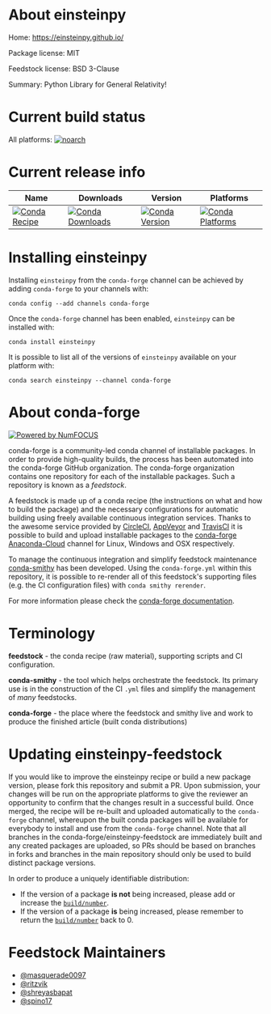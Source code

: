 <!--
# -*- mode: jinja -*-
-->

About einsteinpy
================

Home: https://einsteinpy.github.io/

Package license: MIT

Feedstock license: BSD 3-Clause

Summary: Python Library for General Relativity!



Current build status
====================

All platforms:
[![noarch](https://img.shields.io/circleci/project/github/conda-forge/einsteinpy-feedstock/master.svg?label=noarch)](https://circleci.com/gh/conda-forge/einsteinpy-feedstock)

Current release info
====================

| Name | Downloads | Version | Platforms |
| --- | --- | --- | --- |
| [![Conda Recipe](https://img.shields.io/badge/recipe-einsteinpy-green.svg)](https://anaconda.org/conda-forge/einsteinpy) | [![Conda Downloads](https://img.shields.io/conda/dn/conda-forge/einsteinpy.svg)](https://anaconda.org/conda-forge/einsteinpy) | [![Conda Version](https://img.shields.io/conda/vn/conda-forge/einsteinpy.svg)](https://anaconda.org/conda-forge/einsteinpy) | [![Conda Platforms](https://img.shields.io/conda/pn/conda-forge/einsteinpy.svg)](https://anaconda.org/conda-forge/einsteinpy) |

Installing einsteinpy
=====================

Installing `einsteinpy` from the `conda-forge` channel can be achieved by adding `conda-forge` to your channels with:

```
conda config --add channels conda-forge
```

Once the `conda-forge` channel has been enabled, `einsteinpy` can be installed with:

```
conda install einsteinpy
```

It is possible to list all of the versions of `einsteinpy` available on your platform with:

```
conda search einsteinpy --channel conda-forge
```


About conda-forge
=================

[![Powered by NumFOCUS](https://img.shields.io/badge/powered%20by-NumFOCUS-orange.svg?style=flat&colorA=E1523D&colorB=007D8A)](http://numfocus.org)

conda-forge is a community-led conda channel of installable packages.
In order to provide high-quality builds, the process has been automated into the
conda-forge GitHub organization. The conda-forge organization contains one repository
for each of the installable packages. Such a repository is known as a *feedstock*.

A feedstock is made up of a conda recipe (the instructions on what and how to build
the package) and the necessary configurations for automatic building using freely
available continuous integration services. Thanks to the awesome service provided by
[CircleCI](https://circleci.com/), [AppVeyor](https://www.appveyor.com/)
and [TravisCI](https://travis-ci.org/) it is possible to build and upload installable
packages to the [conda-forge](https://anaconda.org/conda-forge)
[Anaconda-Cloud](https://anaconda.org/) channel for Linux, Windows and OSX respectively.

To manage the continuous integration and simplify feedstock maintenance
[conda-smithy](https://github.com/conda-forge/conda-smithy) has been developed.
Using the ``conda-forge.yml`` within this repository, it is possible to re-render all of
this feedstock's supporting files (e.g. the CI configuration files) with ``conda smithy rerender``.

For more information please check the [conda-forge documentation](https://conda-forge.org/docs/).

Terminology
===========

**feedstock** - the conda recipe (raw material), supporting scripts and CI configuration.

**conda-smithy** - the tool which helps orchestrate the feedstock.
                   Its primary use is in the construction of the CI ``.yml`` files
                   and simplify the management of *many* feedstocks.

**conda-forge** - the place where the feedstock and smithy live and work to
                  produce the finished article (built conda distributions)


Updating einsteinpy-feedstock
=============================

If you would like to improve the einsteinpy recipe or build a new
package version, please fork this repository and submit a PR. Upon submission,
your changes will be run on the appropriate platforms to give the reviewer an
opportunity to confirm that the changes result in a successful build. Once
merged, the recipe will be re-built and uploaded automatically to the
`conda-forge` channel, whereupon the built conda packages will be available for
everybody to install and use from the `conda-forge` channel.
Note that all branches in the conda-forge/einsteinpy-feedstock are
immediately built and any created packages are uploaded, so PRs should be based
on branches in forks and branches in the main repository should only be used to
build distinct package versions.

In order to produce a uniquely identifiable distribution:
 * If the version of a package **is not** being increased, please add or increase
   the [``build/number``](https://conda.io/docs/user-guide/tasks/build-packages/define-metadata.html#build-number-and-string).
 * If the version of a package **is** being increased, please remember to return
   the [``build/number``](https://conda.io/docs/user-guide/tasks/build-packages/define-metadata.html#build-number-and-string)
   back to 0.

Feedstock Maintainers
=====================

* [@masquerade0097](https://github.com/masquerade0097/)
* [@ritzvik](https://github.com/ritzvik/)
* [@shreyasbapat](https://github.com/shreyasbapat/)
* [@spino17](https://github.com/spino17/)

